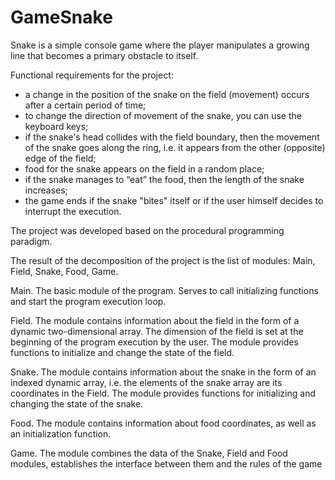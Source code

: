 # GameSnake
Snake is a simple console game where the player manipulates a growing line that becomes a primary obstacle to itself.

Functional requirements for the project:
- a change in the position of the snake on the field (movement) occurs after a certain period of time;
- to change the direction of movement of the snake, you can use the keyboard keys;
- if the snake's head collides with the field boundary, then the movement of the snake goes along the ring, i.e. it appears from the other (opposite) edge of the field;
- food for the snake appears on the field in a random place;
- if the snake manages to “eat” the food, then the length of the snake increases;
- the game ends if the snake "bites" itself or if the user himself decides to interrupt the execution.

The project was developed based on the procedural programming paradigm.

The result of the decomposition of the project is the list of modules: Main, Field, Snake, Food, Game.

Main. The basic module of the program. Serves to call initializing functions and start the program execution loop.

Field. The module contains information about the field in the form of a dynamic two-dimensional array. 
The dimension of the field is set at the beginning of the program execution by the user. 
The module provides functions to initialize and change the state of the field.

Snake. The module contains information about the snake in the form of an indexed dynamic array, i.e. 
the elements of the snake array are its coordinates in the Field. 
The module provides functions for initializing and changing the state of the snake.

Food. The module contains information about food coordinates, as well as an initialization function.

Game. The module combines the data of the Snake, Field and Food modules, establishes the interface between them and the rules of the game
